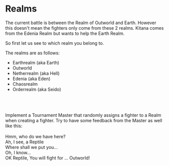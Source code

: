 # Realms
The current battle is between the Realm of Outworld and Earth.
However this doesn't mean the fighters only come from these 2 realms. 
Kitana comes from the Edenia Realm but wants to help the Earth Realm.

So first let us see to which realm you belong to.

The realms are as follows:
* Earthrealm (aka Earth)
* Outworld
* Netherrealm (aka Hell)
* Edenia (aka Eden)
* Chaosrealm
* Orderrealm (aka Seido)

<br/>
<br/>
<br/>
Implement a Tournament Master that randomly assigns a fighter to a Realm when creating a fighter.
Try to have some feedback from the Master as well like this:
<br/>
<br/>
Hmm, who do we have here?
<br/>
Ah, I see, a Reptile
<br/>
Where shall we put you...
<br/>
Oh, I know...
<br/>
OK Reptile, You will fight for ... Outworld!